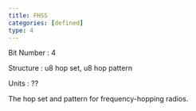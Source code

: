 ```yaml
---
title: FHSS
categories: [defined]
type: 4
---
```

Bit Number
: 4

Structure
: u8 hop set, u8 hop pattern

Units
: ??

The hop set and pattern for frequency-hopping radios.
